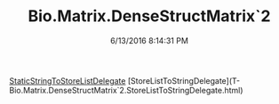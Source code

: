 ﻿---
title: Bio.Matrix.DenseStructMatrix`2
date: 6/13/2016 8:14:31 PM
---

[StaticStringToStoreListDelegate](T-Bio.Matrix.DenseStructMatrix`2.StaticStringToStoreListDelegate.html)
[StoreListToStringDelegate](T-Bio.Matrix.DenseStructMatrix`2.StoreListToStringDelegate.html)
